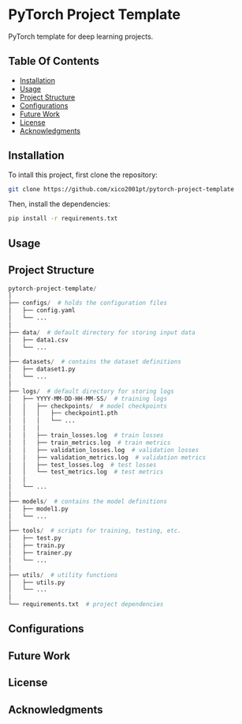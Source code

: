 # PyTorch Project Template

PyTorch template for deep learning projects.

## Table Of Contents

- [Installation](#installation)
- [Usage](#usage)
- [Project Structure](#project-structure)
- [Configurations](#configurations)
- [Future Work](#future-work)
- [License](#license)
- [Acknowledgments](#acknowledgments)

## Installation

To intall this project, first clone the repository:

```bash
git clone https://github.com/xico2001pt/pytorch-project-template
```

Then, install the dependencies:

```bash
pip install -r requirements.txt
```

## Usage

## Project Structure

```python
pytorch-project-template/
│
├── configs/  # holds the configuration files
│   ├── config.yaml
│   └── ...
│
├── data/  # default directory for storing input data
│   ├── data1.csv
│   └── ...
│
├── datasets/  # contains the dataset definitions
│   ├── dataset1.py
│   └── ...
│
├── logs/  # default directory for storing logs
│   ├── YYYY-MM-DD-HH-MM-SS/  # training logs
│   │   ├── checkpoints/  # model checkpoints
│   │   │   ├── checkpoint1.pth
│   │   │   └── ...
│   │   │
│   │   ├── train_losses.log  # train losses
│   │   ├── train_metrics.log  # train metrics
│   │   ├── validation_losses.log  # validation losses
│   │   ├── validation_metrics.log  # validation metrics
│   │   ├── test_losses.log  # test losses
│   │   └── test_metrics.log  # test metrics
│   │
│   └── ...
│
├── models/  # contains the model definitions
│   ├── model1.py
│   └── ...
│
├── tools/  # scripts for training, testing, etc.
│   ├── test.py
│   ├── train.py
│   ├── trainer.py
│   └── ...
│
├── utils/  # utility functions
│   ├── utils.py
│   └── ...
│
└── requirements.txt  # project dependencies
```

## Configurations

## Future Work

## License

## Acknowledgments
